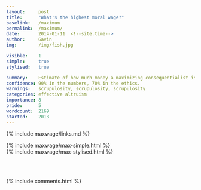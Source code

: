 ```yaml
---
layout:     post
title:      "What's the highest moral wage?"
baselink:   /maximum
permalink:  /maximum/
date:       2014-01-11  <!--site.time-->
author:     Gavin   
img:		/img/fish.jpg

visible:    1
simple:		true
stylised:	true

summary:    Estimate of how much money a maximizing consequentialist is allowed.
confidence:	90% in the numbers, 70% in the ethics.
warnings:   scrupulosity, scrupulosity, scrupulosity
categories: effective altruism
importance: 8
pride:		5
wordcount: 	2169
started:    2013
---
```


{%	include maxwage/links.md	%} 



<div id="simple" class="tabContent">
	{%	include maxwage/max-simple.html	%}
</div>

<div id="stylised" class="tabContent defaultOpen">
	{%	include maxwage/max-stylised.html	%}
</div>

<br><br>


{%  include comments.html %}